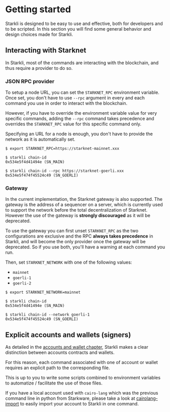 # Getting started

Starkli is designed to be easy to use and effective, both
for developers and to be scripted. In this section you will find
some general behavior and design choices made for Starkli.

## Interacting with Starknet

In Starkli, most of the commands are interacting with the blockchain,
and thus require a provider to do so.

### JSON RPC provider
To setup a node URL, you can set the `STARKNET_RPC` environment variable.
Once set, you don't have to use `--rpc` argument in every and each command
you use in order to interact with the blockchain.

However, if you have to override the environment variable value for
very specific commands, adding the `--rpc` command takes precedence
and overrides the `STARKNET_RPC` value for this specific command only.

Specifying an URL for a node is enough, you don't have to provide the network
as it is automatically set.

```
$ export STARKNET_RPC=https://starknet-mainnet.xxx

$ starkli chain-id
0x534e5f4d41494e (SN_MAIN)

$ starkli chain-id --rpc https://starknet-goerli.xxx
0x534e5f474f45524c49 (SN_GOERLI)
```

### Gateway
In the current implementation, the Starknet gateway is also supported.
The gateway is the address of a sequencer on a server, which is currently used
to support the network before the total decentralization of Starknet.
However the use of the gateway is **strongly discouraged** as it will be deprecated.

To use the gateway you can first unset `STARKNET_RPC` as the two configurations
are exclusive and the RPC **always takes precedence** in Starkli, and will become the only
provider once the gateway will be deprecated. So if you use both, you'll have a warning
at each command you run.

Then, set `STARKNET_NETWORK` with one of the following values:
* `mainnet`
* `goerli-1`
* `goerli-2`

```
$ export STARKNET_NETWORK=mainnet

$ starkli chain-id
0x534e5f4d41494e (SN_MAIN)

$ starkli chain-id --network goerli-1
0x534e5f474f45524c49 (SN_GOERLI)
```


## Explicit accounts and wallets (signers)

As detailed in the [accounts and wallet chapter](./accounts-wallets.md),
Starkli makes a clear distinction between accounts contracts and wallets.

For this reason, each command associated with one of account or wallet requires an
explicit path to the corresponding file.

This is up to you to write some scripts combined to environment variables
to automatize / facilitate the use of those files.

If you have a local account used with `cairo-lang` which was the previous
command line in python from Starkware, please take a look at
[cairolang-import](./subcommands/cairolang-import.md)
to easily import your account to Starkli in one command.
